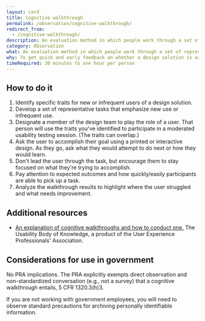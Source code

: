 ```yaml
---
layout: card
title: Cognitive walkthrough
permalink: /observation/cognitive-walkthrough/
redirect_from:
  - /cognitive-walkthrough/
description: An evaluation method in which people work through a set of representative tasks and ask questions about the task as they go.
category: Observation
what: An evaluation method in which people work through a set of representative tasks and ask questions about the task as they go.
why: To get quick and early feedback on whether a design solution is easy for a new or infrequent user to learn, and why it is or isn’t easy. This method is useful for catching big issues at any stage in the design process when you don't have access to real users, but it is not a substitute for user evaluation.
timeRequired: 30 minutes to one hour per person
---
```


## How to do it

1. Identify specific traits for new or infrequent users of a design solution.
1. Develop a set of representative tasks that emphasize new use or infrequent use.
1. Designate a member of the design team to play the role of a user. That person will use the traits you've identified to participate in a moderated usability testing session. (The traits can overlap.)
1. Ask the user to accomplish their goal using a printed or interactive design. As they go, ask what they would attempt to do next or how they would learn.
  1. Don't lead the user through the task, but encourage them to stay focused on what they're trying to accomplish.
  1. Pay attention to expected outcomes and how quickly/easily participants are able to pick up a task.
1. Analyze the walkthrough results to highlight where the user struggled and what needs improvement.

<section class="method--section method--section--additional-resources" markdown="1">  

## Additional resources  

- [An explanation of cognitive walkthroughs and how to conduct one.](http://www.usabilitybok.org/cognitive-walkthrough) The Usability Body of Knowledge, a product of the User Experience Professionals' Association.
</section>

<section class="method--section method--section--government-considerations" markdown="1" >

## Considerations for use in government  

No PRA implications. The PRA explicitly exempts direct observation and non-standardized conversation (e.g., not a survey) that a cognitive walkthrough entails, 5 CFR 1320.3(h)3.

If you are not working with government employees, you will need to observe standard precautions for archiving personally identifiable information.
</section>
